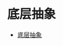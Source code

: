 # 底层抽象
<!--ts-->
* [底层抽象](#底层抽象)

<!-- Created by https://github.com/ekalinin/github-markdown-toc -->
<!-- Added by: runner, at: Sat Sep  3 05:41:27 UTC 2022 -->

<!--te-->